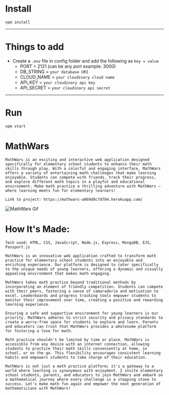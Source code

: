 # Install

`npm install`

---

# Things to add

- Create a `.env` file in config folder and add the following as `key = value`
  - PORT = 2121 (can be any port example: 3000)
  - DB_STRING = `your database URI`
  - CLOUD_NAME = `your cloudinary cloud name`
  - API_KEY = `your cloudinary api key`
  - API_SECRET = `your cloudinary api secret`

---

# Run

`npm start`

# MathWars

`MathWars is an exciting and interactive web application designed specifically for elementary school students to enhance their math skills through play. With a colorful and engaging interface, MathWars offers a variety of entertaining math challenges that make learning enjoyable. Students can compete with friends, track their progress, and explore different math topics in a playful and educational environment. Make math practice a thrilling adventure with MathWars – where learning meets fun for elementary learners!`

`Link to project: https://mathwars-a069d8c7d704.herokuapp.com/`


![MathWars Gif](<MathWars Gif.gif>)

# How It's Made:

`Tech used: HTML, CSS, JavaScript, Node.js, Express, MongoDB, EJS, Passport.js`

`MathWars is an innovative web application crafted to transform math practice for elementary school students into an enjoyable and enriching experience. Our platform is designed to cater specifically to the unique needs of young learners, offering a dynamic and visually appealing environment that makes math engaging.`

`MathWars takes math practice beyond traditional methods by incorporating an element of friendly competition. Students can compete with their peers, fostering a sense of camaraderie and motivation to excel. Leaderboards and progress tracking tools empower students to monitor their improvement over time, creating a positive and rewarding learning experience.`

`Ensuring a safe and supportive environment for young learners is our priority. MathWars adheres to strict security and privacy standards to create a worry-free space for students to explore and learn. Parents and educators can trust that MathWars provides a wholesome platform for fostering a love for math.`

`Math practice shouldn't be limited by time or place. MathWars is accessible from any device with an internet connection, allowing students to practice their math skills conveniently at home, in school, or on the go. This flexibility encourages consistent learning habits and empowers students to take charge of their education.`

`MathWars is not just a math practice platform; it's a gateway to a world where learning is synonymous with enjoyment. I invite elementary school students, parents, and educators to join MathWars and embark on a mathematical journey where every challenge is a stepping stone to success. Let's make math fun again and empower the next generation of mathematicians with MathWars!`